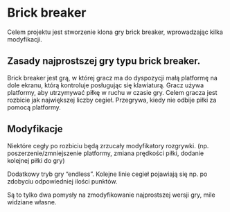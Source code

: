 # Brick breaker

Celem projektu jest stworzenie klona gry brick breaker, wprowadzając kilka modyfikacji.

## Zasady najprostszej gry typu brick breaker.

Brick breaker jest grą, w której gracz ma do dyspozycji małą platformę na dole ekranu, którą kontroluje posługując się klawiaturą. Gracz używa platformy, aby utrzymywać piłkę w ruchu w czasie gry. Celem gracza jest rozbicie jak największej liczby cegieł. Przegrywa, kiedy nie odbije piłki za pomocą platformy.

## Modyfikacje

Niektóre cegły po rozbiciu będą zrzucały modyfikatory rozgrywki. (np. poszerzenie/zmniejszenie platformy, zmiana prędkości piłki, dodanie kolejnej piłki do gry)

Dodatkowy tryb gry “endless”. Kolejne linie cegieł pojawiają się np. po zdobyciu odpowiedniej ilości punktów. 

Są to tylko dwa pomysły na zmodyfikowanie najprostszej wersji gry, mile widziane własne.
